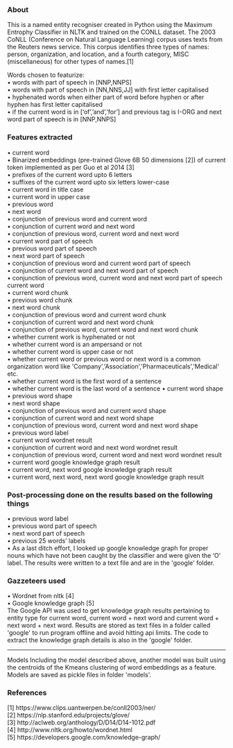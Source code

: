 <h3> About</h3>

This is a named entity recogniser created in Python using the Maximum Entrophy Classifier in NLTK and trained on the CONLL dataset. The 2003 CoNLL (Conference on Natural Language Learning) corpus uses texts from the Reuters news service. This corpus identifies three types of names: person, organization, and location, and a fourth category, MISC (miscellaneous) for other types of names.[1]

Words chosen to featurize:   
• words with part of speech in [NNP,NNPS]<br />
• words with part of speech in [NN,NNS,JJ] with first letter capitalised<br />
• hyphenated words when either part of word before hyphen or after hyphen has first letter capitalised<br /> 
• if the current word is in [‘of’,’and’,’for’] and previous tag is I-ORG and next word part of speech is in [NNP,NNPS]

<h3>Features extracted</h3>
• current word<br />
• Binarized embeddings (pre-trained Glove 6B 50 dimensions [2]) of current token implemented as per Guo et al 2014 [3]<br />
• prefixes of the current word upto 6 letters<br />
• suffixes of the current word upto six letters lower-case<br /> 
• current word in title case<br /> 
• current word in upper case<br />
• previous word<br />
• next word<br />
• conjunction of previous word and current word<br />
• conjunction of current word and next word<br /> 
• conjunction of previous word, current word and next word<br />
• current word part of speech<br />
• previous word part of speech<br />
• next word part of speech<br />
• conjunction of previous word and current word part of speech<br />
• conjunction of current word and next word part of speech<br />
• conjunction of previous word, current word and next word part of speech current word<br />
• current word chunk<br />
• previous word chunk<br />
• next word chunk<br />
• conjunction of previous word and current word chunk<br />
• conjunction of current word and next word chunk<br />
• conjunction of previous word, current word and next word chunk<br />
• whether current work is hyphenated or not<br />
• whether current word is an ampersand or not<br />
• whether current word is upper case or not<br /> 
• whether current word or previous word or next word is a common organization word like 'Company','Association','Pharmaceuticals','Medical' etc.<br />
• whether current word is the first word of a sentence<br />
• whether current word is the last word of a sentence  
• current word shape<br />
• previous word shape<br />
• next word shape<br />
• conjunction of previous word and current word shape<br />
• conjunction of current word and next word shape<br />
• conjunction of previous word, current word and next word shape<br />
• previous word label<br />
• current word wordnet result<br />
• conjunction of current word and next word wordnet result<br /> 
• conjunction of previous word, current word and next word wordnet result<br />
• current word google knowledge graph result<br />
• current word, next word google knowledge graph result<br />
• current word, next word, next word google knowledge graph result<br />

<h3>Post-processing done on the results based on the following things</h3>
• previous word label<br />
• previous word part of speech<br />
• next word part of speech<br />
• previous 25 words’ labels<br />
• As a last ditch effort, I looked up google knowledge graph for proper nouns which have not been caught by the classifier and were given the ‘O’ label. The results were written to a text file and are in the 'google' folder.

<h3>Gazzeteers used</h3>
• Wordnet from nltk [4]<br />
• Google knowledge graph [5]<br />
The Google API was used to get knowledge graph results pertaining to entity type for current word, current word + next word and current word + next word + next word. Results are stored as text files in a folder called 'google' to run program offline and avoid hitting api limits. The code to extract the knowledge graph details is also in the 'google' folder.<br />

<hr>Models</h3>
Including the model described above, another model was built using the centroids of the Kmeans clustering of word embeddings as a feature. Models are saved as pickle files in folder 'models'.

<h3>References</h3>
[1] https://www.clips.uantwerpen.be/conll2003/ner/<br />
[2] https://nlp.stanford.edu/projects/glove/<br />
[3] http://aclweb.org/anthology/D/D14/D14-1012.pdf<br />
[4] http://www.nltk.org/howto/wordnet.html<br />
[5] https://developers.google.com/knowledge-graph/
